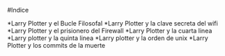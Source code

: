 #Indice

*Larry Plotter y el Bucle Filosofal 
*Larry Plotter y la clave secreta del wifi
*Larry Plotter y el prisionero del Firewall
*Larry Plotter y la cuarta linea
*Larry plotter y la quinta linea
*Larry plotter y la orden de unix
*Larry Plotter y los commits de la muerte
